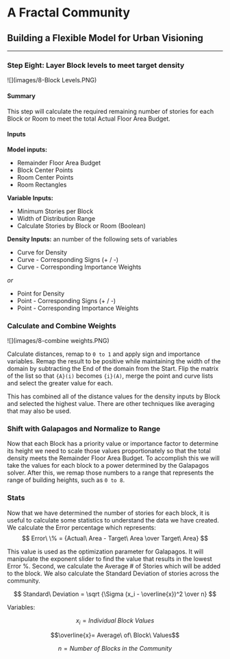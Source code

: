 # A Fractal Community
## Building a Flexible Model for Urban Visioning
---

### Step Eight: Layer Block levels to meet target density
![](images/8-Block Levels.PNG)
#### Summary
This step will calculate the required remaining number of stories for each Block or Room to meet the total Actual Floor Area Budget. 

#### Inputs
**Model inputs:**
- Remainder Floor Area Budget
- Block Center Points
- Room Center Points
- Room Rectangles

**Variable Inputs:**
- Minimum Stories per Block
- Width of Distribution Range
- Calculate Stories by Block or Room (Boolean)

**Density Inputs:** an number of the following sets of variables
- Curve for Density
- Curve - Corresponding Signs (+ / -)
- Curve - Corresponding Importance Weights

*or*
- Point for Density
- Point - Corresponding Signs (+ / -)
- Point - Corresponding Importance Weights

### Calculate and Combine Weights
![](images/8-combine weights.PNG)

Calculate distances, remap to `0 to 1` and apply sign and importance variables. Remap the result to be positive while maintaining the width of the domain by subtracting the End of the domain from the Start. Flip the matrix of the list so that `{A}(i)` becomes `{i}(A)`, merge the point and curve lists and select the greater value for each. 

This has combined all of the distance values for the density inputs by Block and selected the highest value. There are other techniques like averaging that may also be used. 

### Shift with Galapagos and Normalize to Range
Now that each Block has a priority value or importance factor to determine its height we need to scale those values proportionately so that the total density meets the Remainder Floor Area Budget. To accomplish this we will take the values for each block to a power determined by the Galapagos solver. After this, we remap those numbers to a range that represents the range of building heights, such as `0 to 8`.

### Stats
Now that we have determined the number of stories for each block, it is useful to calculate some statistics to understand the data we have created. We calculate the Error percentage which represents:
$$
Error\ \% = {Actual\ Area - Target\ Area \over Target\ Area}
$$

This value is used as the optimization parameter for Galapagos. It will manipulate the exponent slider to find the value that results in the lowest Error %. Second, we calculate the Average # of Stories which will be added to the block. We also calculate the Standard Deviation of stories across the community. 

$$
Standard\ Deviation = \sqrt {\Sigma (x_i - \overline{x})^2 \over n}
$$

Variables:

$$x_i = Individual\ Block\ Values $$

$$\overline{x}= Average\ of\ Block\ Values$$

$$n = Number\ of\ Blocks\ in\ the\ Community$$

